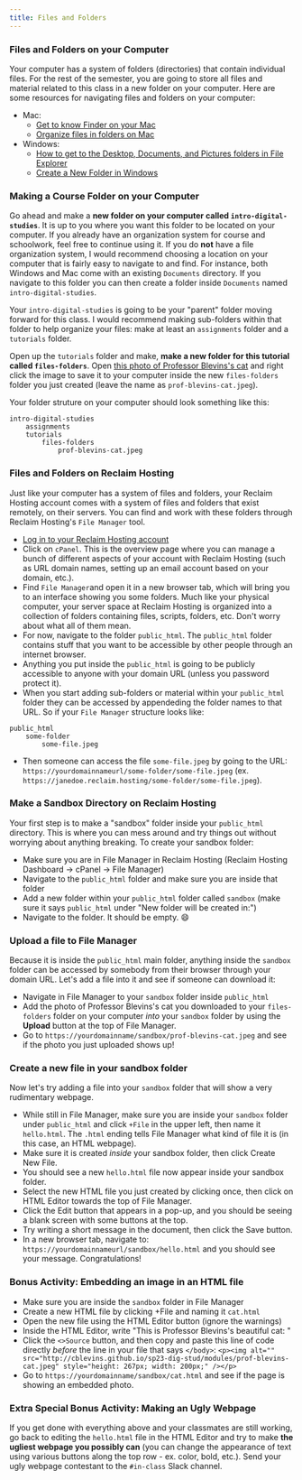 ```yaml
---
title: Files and Folders
---
```


### Files and Folders on your Computer

Your computer has a system of folders (directories) that contain individual files. For the rest of the semester, you are going to store all files and material related to this class in a new folder on your computer. Here are some resources for navigating files and folders on your computer:

- Mac:
  - [Get to know Finder on your Mac](https://support.apple.com/en-us/HT201732)
  - [Organize files in folders on Mac](https://support.apple.com/guide/mac-help/organize-files-with-folders-mh26885/)
- Windows:
  - [How to get to the Desktop, Documents, and Pictures folders in File Explorer](https://support.microsoft.com/en-us/windows/how-to-get-to-the-desktop-documents-and-pictures-folders-in-file-explorer-3370f06b-0f8d-4b25-be9a-3ee54f381e3d)
  - [Create a New Folder in Windows](https://support.microsoft.com/en-us/office/create-a-new-folder-cbbfb6f5-59dd-4e5d-95f6-a12577952e17#:~:text=the%20new%20folder.-,Create%20a%20new%20folder%20before%20you%20save%20your%20document%20by%20using%20File%20Explorer,-Open%20File%20Explorer)

### Making a Course Folder on your Computer

Go ahead and make a **new folder on your computer called `intro-digital-studies`**. It is up to you where you want this folder to be located on your computer. If you already have an organization system for course and schoolwork, feel free to continue using it. If you do **not** have a file organization system, I would recommend choosing a location on your computer that is fairly easy to navigate to and find. For instance, both Windows and Mac come with an existing `Documents` directory. If you navigate to this folder you can then create a folder inside `Documents` named `intro-digital-studies`.

Your `intro-digital-studies` is going to be your "parent" folder moving forward for this class. I would recommend making sub-folders within that folder to help organize your files: make at least an `assignments` folder and a `tutorials` folder.

Open up the `tutorials` folder and make, **make a new folder for this tutorial called `files-folders`**. Open [this photo of Professor Blevins's cat]({{site.baseurl}}/modules/prof-blevins-cat.jpeg) and right click the image to save it to your computer inside the new `files-folders` folder you just created (leave the name as `prof-blevins-cat.jpeg`).

Your folder struture on your computer should look something like this:

```
intro-digital-studies
	assignments
	tutorials
		files-folders
			prof-blevins-cat.jpeg
```

### Files and Folders on Reclaim Hosting

Just like your computer has a system of files and folders, your Reclaim Hosting account comes with a system of files and folders that exist remotely, on their servers. You can find and work with these folders through Reclaim Hosting's `File Manager` tool.

- [Log in to your Reclaim Hosting account](https://portal.reclaimhosting.com/clientarea.php)
- Click on `cPanel`. This is the overview page where you can manage a bunch of different aspects of your account with Reclaim Hosting (such as URL domain names, setting up an email account based on your domain, etc.).
- Find `File Manager`and open it in a new browser tab, which will bring you to an interface showing you some folders. Much like your physical computer, your server space at Reclaim Hosting is organized into a collection of folders containing files, scripts, folders, etc. Don't worry about what all of them mean.
- For now, navigate to the folder `public_html`. The `public_html` folder contains stuff that you want to be accessible by other people through an internet browser.
- Anything you put inside the `public_html` is going to be publicly accessible to anyone with your domain URL (unless you password protect it).
- When you start adding sub-folders or material within your `public_html` folder they can be accessed by appendeding the folder names to that URL. So if your `File Manager` structure looks like:

```
public_html
	some-folder
		some-file.jpeg
```

- Then someone can access the file `some-file.jpeg` by going to the URL: `https://yourdomainnameurl/some-folder/some-file.jpeg` (ex. `https://janedoe.reclaim.hosting/some-folder/some-file.jpeg`).

### Make a Sandbox Directory on Reclaim Hosting

Your first step is to make a "sandbox" folder inside your `public_html` directory. This is where you can mess around and try things out without worrying about anything breaking. To create your sandbox folder:

- Make sure you are in File Manager in Reclaim Hosting (Reclaim Hosting Dashboard -> cPanel -> File Manager)
- Navigate to the `public_html` folder and make sure you are inside that folder
- Add a new folder within your `public_html` folder called `sandbox` (make sure it says `public_html` under "New folder will be created in:")
- Navigate to the folder. It should be empty. :smile:

### Upload a file to File Manager

Because it is inside the `public_html` main folder, anything inside the `sandbox` folder can be accessed by somebody from their browser through your domain URL. Let's add a file into it and see if someone can download it:

- Navigate in File Manager to your `sandbox` folder inside `public_html`
- Add the photo of Professor Blevins's cat you downloaded to your `files-folders` folder on your computer _into_ your `sandbox` folder by using the **Upload** button at the top of File Manager.
- Go to `https://yourdomainname/sandbox/prof-blevins-cat.jpeg` and see if the photo you just uploaded shows up!

### Create a new file in your sandbox folder

Now let's try adding a file into your `sandbox` folder that will show a very rudimentary webpage.

- While still in File Manager, make sure you are inside your `sandbox` folder under `public_html` and click `+File` in the upper left, then name it `hello.html`. The `.html` ending tells File Manager what kind of file it is (in this case, an HTML webpage).
- Make sure it is created _inside_ your sandbox folder, then click Create New File.
- You should see a new `hello.html` file now appear inside your sandbox folder.
- Select the new HTML file you just created by clicking once, then click on HTML Editor towards the top of File Manager.
- Click the Edit button that appears in a pop-up, and you should be seeing a blank screen with some buttons at the top.
- Try writing a short message in the document, then click the Save button.
- In a new browser tab, navigate to: `https://yourdomainnameurl/sandbox/hello.html` and you should see your message. Congratulations!

### Bonus Activity: Embedding an image in an HTML file

- Make sure you are inside the `sandbox` folder in File Manager
- Create a new HTML file by clicking +File and naming
  it `cat.html`
- Open the new file using the HTML Editor button (ignore the warnings)
- Inside the HTML Editor, write "This is Professor Blevins's beautiful cat: "
- Click the `<>Source` button, and then copy and paste this line of code directly _before_ the line in your file that says `</body>`: `<p><img alt="" src="http://cblevins.github.io/sp23-dig-stud/modules/prof-blevins-cat.jpeg" style="height: 267px; width: 200px;" /></p>`
- Go to `https://yourdomainname/sandbox/cat.html` and see if the page is showing an embedded photo.

### Extra Special Bonus Activity: Making an Ugly Webpage

If you get done with everything above and your classmates are still working, go back to editing the `hello.html` file in the HTML Editor and try to make **the ugliest webpage you possibly can** (you can change the appearance of text using various buttons along the top row - ex. color, bold, etc.). Send your ugly webpage contestant to the `#in-class` Slack channel.
